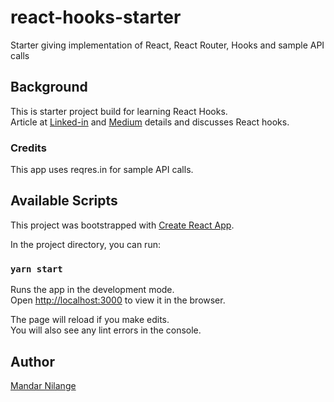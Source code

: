 # react-hooks-starter

Starter giving implementation of React, React Router, Hooks and sample API calls

## Background

This is starter project build for learning React Hooks. <br/>
Article at [Linked-in](https://www.linkedin.com/pulse/react-hooks-first-impressions-mandar-nilange) and [Medium](https://medium.com/@mandarnilange/react-hooks-first-impressions-c3a50f55fc62) details and discusses React hooks.

### Credits

This app uses reqres.in for sample API calls.

## Available Scripts

This project was bootstrapped with [Create React App](https://github.com/facebook/create-react-app).

In the project directory, you can run:

### `yarn start`

Runs the app in the development mode.<br />
Open [http://localhost:3000](http://localhost:3000) to view it in the browser.

The page will reload if you make edits.<br />
You will also see any lint errors in the console.

## Author

[Mandar Nilange](https://www.mandarnilange.com)
